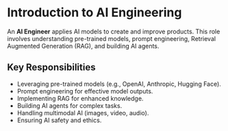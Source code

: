 # Introduction to AI Engineering

An **AI Engineer** applies AI models to create and improve products. This role involves understanding pre-trained models, prompt engineering, Retrieval Augmented Generation (RAG), and building AI agents.

## Key Responsibilities

- Leveraging pre-trained models (e.g., OpenAI, Anthropic, Hugging Face).
- Prompt engineering for effective model outputs.
- Implementing RAG for enhanced knowledge.
- Building AI agents for complex tasks.
- Handling multimodal AI (images, video, audio).
- Ensuring AI safety and ethics.
